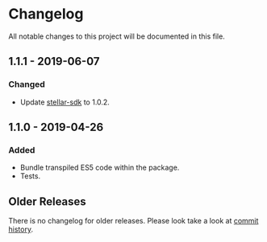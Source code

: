 # Changelog

All notable changes to this project will be documented in this file.

## 1.1.1 - 2019-06-07

### Changed

- Update [stellar-sdk] to 1.0.2.

## 1.1.0 - 2019-04-26

### Added

- Bundle transpiled ES5 code within the package.
- Tests.

## Older Releases

There is no changelog for older releases. Please look take a look at [commit
history](https://github.com/cosmic-plus/node-loopcall/commits/master).

[stellar-sdk]: https://github.com/stellar/js-stellar-sdk
